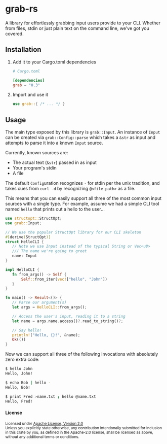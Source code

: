 # grab-rs

A library for effortlessly grabbing input users provide to your CLI. Whether from
files, stdin or just plain text on the command line, we've got you covered.

## Installation

1. Add it to your Cargo.toml dependencies

    ```toml
    # Cargo.toml

    [dependencies]
    grab = "0.3"
    ```

2. Import and use it

    ```rust
    use grab::{ /* ... */ }
    ```

## Usage

The main type exposed by this library is `grab::Input`. An instance of `Input` can
be created via `grab::Config::parse` which takes a `&str` as input and attempts to
parse it into a known `Input` source.

Currently, known sources are:

- The actual text (`&str`) passed in as input
- Your program's stdin
- A file

The default `Config`uration recognizes `-` for stdin per the unix tradition, and
takes cues from `curl -d` by recognizing `@<file path>` as a file.

This means that you can easily support all three of the most common input sources
with a single type. For example, assume we had a simple CLI tool named `hello`
that prints out a hello to the user...

```rust
use structopt::StructOpt;
use grab::Input;

// We use the popular StructOpt library for our CLI skeleton
#[derive(StructOpt)]
struct HelloCLI {
   // Note we use Input instead of the typical String or Vec<u8>
   /// The name we're going to greet
   name: Input
}

impl HelloCLI {
   fn from_args() -> Self {
       Self::from_iter(vec!["hello", "John"])
   }
}

fn main() -> Result<()> {
   // Parse our argument(s)
   let args = HelloCLI::from_args();

   // Access the user's input, reading it to a string
   let name = args.name.access()?.read_to_string()?;

   // Say hello!
   println!("Hello, {}!", &name);
   Ok(())
}
```

Now we can support all three of the following invocations with absolutely zero
extra code:

```bash
$ hello John
Hello, John!

$ echo Bob | hello -
Hello, Bob!

$ print Fred >name.txt ; hello @name.txt
Hello, Fred!
```

#### License

<sup>
Licensed under <a href="LICENSE">Apache License, Version 2.0</a>
</sup>

<br>

<sub>
Unless you explicitly state otherwise, any contribution intentionally submitted
for inclusion in this crate by you, as defined in the Apache-2.0 license, shall
be licensed as above, without any additional terms or conditions.
</sub>
